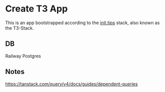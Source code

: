 # Create T3 App

This is an app bootstrapped according to the [init.tips](https://init.tips) stack, also known as the T3-Stack.

## DB
Railway Postgres

## Notes
https://tanstack.com/query/v4/docs/guides/dependent-queries